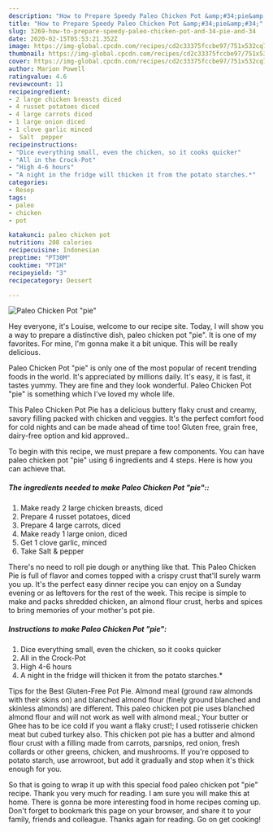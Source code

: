 ```yaml
---
description: "How to Prepare Speedy Paleo Chicken Pot &amp;#34;pie&amp;#34;"
title: "How to Prepare Speedy Paleo Chicken Pot &amp;#34;pie&amp;#34;"
slug: 3269-how-to-prepare-speedy-paleo-chicken-pot-and-34-pie-and-34
date: 2020-02-15T05:53:21.352Z
image: https://img-global.cpcdn.com/recipes/cd2c33375fccbe97/751x532cq70/paleo-chicken-pot-pie-recipe-main-photo.jpg
thumbnail: https://img-global.cpcdn.com/recipes/cd2c33375fccbe97/751x532cq70/paleo-chicken-pot-pie-recipe-main-photo.jpg
cover: https://img-global.cpcdn.com/recipes/cd2c33375fccbe97/751x532cq70/paleo-chicken-pot-pie-recipe-main-photo.jpg
author: Marion Powell
ratingvalue: 4.6
reviewcount: 11
recipeingredient:
- 2 large chicken breasts diced
- 4 russet potatoes diced
- 4 large carrots diced
- 1 large onion diced
- 1 clove garlic minced
-  Salt  pepper
recipeinstructions:
- "Dice everything small, even the chicken, so it cooks quicker"
- "All in the Crock-Pot"
- "High 4-6 hours"
- "A night in the fridge will thicken it from the potato starches.*"
categories:
- Resep
tags:
- paleo
- chicken
- pot

katakunci: paleo chicken pot
nutrition: 208 calories
recipecuisine: Indonesian
preptime: "PT30M"
cooktime: "PT1H"
recipeyield: "3"
recipecategory: Dessert

---
```



![Paleo Chicken Pot &#34;pie&#34;](https://img-global.cpcdn.com/recipes/cd2c33375fccbe97/751x532cq70/paleo-chicken-pot-pie-recipe-main-photo.jpg)

Hey everyone, it's Louise, welcome to our recipe site. Today, I will show you a way to prepare a distinctive dish, paleo chicken pot &#34;pie&#34;. It is one of my favorites. For mine, I'm gonna make it a bit unique. This will be really delicious.

Paleo Chicken Pot &#34;pie&#34; is only one of the most popular of recent trending foods in the world. It's appreciated by millions daily. It's easy, it is fast, it tastes yummy. They are fine and they look wonderful. Paleo Chicken Pot &#34;pie&#34; is something which I've loved my whole life.

This Paleo Chicken Pot Pie has a delicious buttery flaky crust and creamy, savory filling packed with chicken and veggies. It&#39;s the perfect comfort food for cold nights and can be made ahead of time too! Gluten free, grain free, dairy-free option and kid approved..


To begin with this recipe, we must prepare a few components. You can have paleo chicken pot &#34;pie&#34; using 6 ingredients and 4 steps. Here is how you can achieve that.

##### The ingredients needed to make Paleo Chicken Pot &#34;pie&#34;::

1. Make ready 2 large chicken breasts, diced
1. Prepare 4 russet potatoes, diced
1. Prepare 4 large carrots, diced
1. Make ready 1 large onion, diced
1. Get 1 clove garlic, minced
1. Take  Salt &amp; pepper


There&#39;s no need to roll pie dough or anything like that. This Paleo Chicken Pie is full of flavor and comes topped with a crispy crust that&#39;ll surely warm you up. It&#39;s the perfect easy dinner recipe you can enjoy on a Sunday evening or as leftovers for the rest of the week. This recipe is simple to make and packs shredded chicken, an almond flour crust, herbs and spices to bring memories of your mother&#39;s pot pie. 

##### Instructions to make Paleo Chicken Pot &#34;pie&#34;:

1. Dice everything small, even the chicken, so it cooks quicker
1. All in the Crock-Pot
1. High 4-6 hours
1. A night in the fridge will thicken it from the potato starches.*


Tips for the Best Gluten-Free Pot Pie. Almond meal (ground raw almonds with their skins on) and blanched almond flour (finely ground blanched and skinless almonds) are different. This paleo chicken pot pie uses blanched almond flour and will not work as well with almond meal.; Your butter or Ghee has to be ice cold if you want a flaky crust!; I used rotisserie chicken meat but cubed turkey also. This chicken pot pie has a butter and almond flour crust with a filling made from carrots, parsnips, red onion, fresh collards or other greens, chicken, and mushrooms. If you&#39;re opposed to potato starch, use arrowroot, but add it gradually and stop when it&#39;s thick enough for you. 

So that is going to wrap it up with this special food paleo chicken pot &#34;pie&#34; recipe. Thank you very much for reading. I am sure you will make this at home. There is gonna be more interesting food in home recipes coming up. Don't forget to bookmark this page on your browser, and share it to your family, friends and colleague. Thanks again for reading. Go on get cooking!
